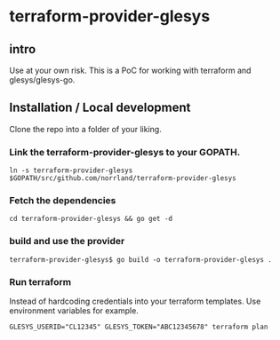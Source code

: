 # terraform-provider-glesys

## intro

Use at your own risk. This is a PoC for working with terraform and glesys/glesys-go.

## Installation / Local development

Clone the repo into a folder of your liking.

### Link the terraform-provider-glesys to your GOPATH.

`ln -s terraform-provider-glesys $GOPATH/src/github.com/norrland/terraform-provider-glesys`

### Fetch the dependencies

`cd terraform-provider-glesys && go get -d`

### build and use the provider

`terraform-provider-glesys$ go build -o terraform-provider-glesys . `

### Run terraform

Instead of hardcoding credentials into your terraform templates.
Use environment variables for example.

`GLESYS_USERID="CL12345" GLESYS_TOKEN="ABC12345678" terraform plan`
